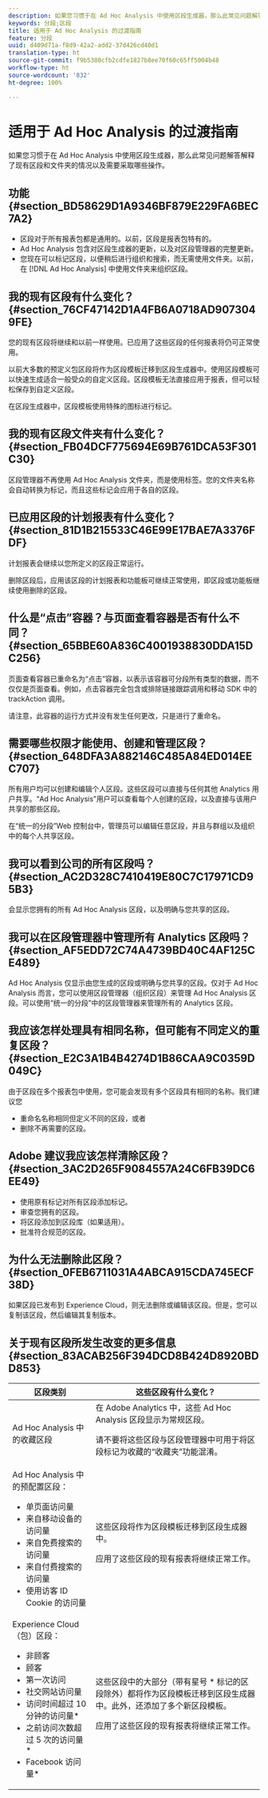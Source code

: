 ```yaml
---
description: 如果您习惯于在 Ad Hoc Analysis 中使用区段生成器，那么此常见问题解答解释了现有区段和文件夹的情况以及需要采取哪些操作。
keywords: 分段;区段
title: 适用于 Ad Hoc Analysis 的过渡指南
feature: 分段
uuid: d409d71a-f8d9-42a2-add2-37d426cd40d1
translation-type: ht
source-git-commit: f9b5380cfb2cdfe1827b8ee70f60c65ff5004b48
workflow-type: ht
source-wordcount: '832'
ht-degree: 100%

---
```



# 适用于 Ad Hoc Analysis 的过渡指南

如果您习惯于在 Ad Hoc Analysis 中使用区段生成器，那么此常见问题解答解释了现有区段和文件夹的情况以及需要采取哪些操作。

## 功能 {#section_BD58629D1A9346BF879E229FA6BEC7A2}

* 区段对于所有报表包都是通用的。以前，区段是报表包特有的。
* Ad Hoc Analysis 包含对区段生成器的更新，以及对区段管理器的完整更新。
* 您现在可以标记区段，以便稍后进行组织和搜索，而无需使用文件夹。以前，在 [!DNL Ad Hoc Analysis] 中使用文件夹来组织区段。

## 我的现有区段有什么变化？{#section_76CF47142D1A4FB6A0718AD9073049FE}

您的现有区段将继续和以前一样使用。已应用了这些区段的任何报表将仍可正常使用。

以前大多数的预定义包区段将作为区段模板迁移到区段生成器中。使用区段模板可以快速生成适合一般受众的自定义区段。区段模板无法直接应用于报表，但可以轻松保存到自定义区段。

在区段生成器中，区段模板使用特殊的图标进行标记。

## 我的现有区段文件夹有什么变化？ {#section_FB04DCF775694E69B761DCA53F301C30}

区段管理器不再使用 Ad Hoc Analysis 文件夹，而是使用标签。您的文件夹名称会自动转换为标记，而且这些标记会应用于各自的区段。

## 已应用区段的计划报表有什么变化？ {#section_81D1B215533C46E99E17BAE7A3376FDF}

计划报表会继续以您所定义的区段正常运行。

删除区段后，应用该区段的计划报表和功能板可继续正常使用，即区段或功能板继续使用删除的区段。

## 什么是“点击”容器？与页面查看容器是否有什么不同？ {#section_65BBE60A836C4001938830DDA15DC256}

页面查看容器已重命名为“点击”容器，以表示该容器可分段所有类型的数据，而不仅仅是页面查看。例如，点击容器完全包含或排除链接跟踪调用和移动 SDK 中的 trackAction 调用。

请注意，此容器的运行方式并没有发生任何更改，只是进行了重命名。

## 需要哪些权限才能使用、创建和管理区段？ {#section_648DFA3A882146C485A84ED014EEC707}

所有用户均可以创建和编辑个人区段。这些区段可以直接与任何其他 Analytics 用户共享。“Ad Hoc Analysis”用户可以查看每个人创建的区段，以及直接与该用户共享的那些区段。

在“统一的分段”Web 控制台中，管理员可以编辑任意区段，并且与群组以及组织中的每个人共享区段。

## 我可以看到公司的所有区段吗？ {#section_AC2D328C7410419E80C7C17971CD95B3}

会显示您拥有的所有 Ad Hoc Analysis 区段，以及明确与您共享的区段。

## 我可以在区段管理器中管理所有 Analytics 区段吗？ {#section_AF5EDD72C74A4739BD40C4AF125CE489}

Ad Hoc Analysis 仅显示由您生成的区段或明确与您共享的区段。仅对于 Ad Hoc Analysis 而言，您可以使用区段管理器（组织区段）来管理 Ad Hoc Analysis 区段。可以使用“统一的分段”中的区段管理器来管理所有的 Analytics 区段。

## 我应该怎样处理具有相同名称，但可能有不同定义的重复区段？ {#section_E2C3A1B4B4274D1B86CAA9C0359D049C}

由于区段在多个报表包中使用，您可能会发现有多个区段具有相同的名称。我们建议您

* 重命名名称相同但定义不同的区段，或者
* 删除不再需要的区段。

## Adobe 建议我应该怎样清除区段？ {#section_3AC2D265F9084557A24C6FB39DC6EE49}

* 使用原有标记对所有区段添加标记。
* 审查您拥有的区段。
* 将区段添加到区段库（如果适用）。
* 批准符合规范的区段。

## 为什么无法删除此区段？{#section_0FEB6711031A4ABCA915CDA745ECF38D}

如果区段已发布到 Experience Cloud，则无法删除或编辑该区段。但是，您可以复制该区段，然后编辑其复制版本。

## 关于现有区段所发生改变的更多信息 {#section_83ACAB256F394DCD8B424D8920BDD853}

<table id="table_0AE814A64D2A48ABB28402C4303F420E"> 
 <thead> 
  <tr> 
   <th colname="col1" class="entry"> 区段类别 </th> 
   <th colname="col2" class="entry"> 这些区段有什么变化？ </th> 
  </tr> 
 </thead>
 <tbody> 
  <tr> 
   <td colname="col1"> Ad Hoc Analysis 中的收藏区段 </td> 
   <td colname="col2">在 Adobe Analytics 中，这些 Ad Hoc Analysis 区段显示为常规区段。 <p>请不要将这些区段与区段管理器中可用于将区段标记为收藏的“收藏夹”功能混淆。 </p> </td> 
  </tr> 
  <tr> 
   <td colname="col1">Ad Hoc Analysis 中的预配置区段： 
    <ul id="ul_BBF3C3F4D41A40AF98DA9DA6D299AD03"> 
     <li id="li_B65A004BDF8743FDABCD3332AEB8A010">单页面访问量 </li> 
     <li id="li_908CF5F964154C9D9EBBAC2A900DCB49">来自移动设备的访问量 </li> 
     <li id="li_4A715F49AA374463B501D731261A3A4C">来自免费搜索的访问量 </li> 
     <li id="li_67CE51237EC34FD4B33942BA14584EBF">来自付费搜索的访问量 </li> 
     <li id="li_C3820743178A4E9F9E5E5B5C47401DF2">使用访客 ID Cookie 的访问量 </li> 
    </ul> </td> 
   <td colname="col2"> <p>这些区段将作为区段模板迁移到区段生成器中。 </p> <p>应用了这些区段的现有报表将继续正常工作。 </p> </td> 
  </tr> 
  <tr> 
   <td colname="col1">Experience Cloud（包）区段： 
    <ul id="ul_6968AFF6DEDA4BC8A7885B07CC1F57DF"> 
     <li id="li_073D9496F0C64AEB855855D01E65C1BA">非顾客 </li> 
     <li id="li_8958FD4272A14E16A9AA08216E8BC573">顾客 </li> 
     <li id="li_1436D7C9651D4AC38E10662DEDDD2B95">第一次访问 </li> 
     <li id="li_69F42B4F6107407792B0014804A8AF7B">社交网站访问量 </li> 
     <li id="li_29CA111186BE475C943E9F8450BDE8C8">访问时间超过 10 分钟的访问量* </li> 
     <li id="li_1FEF207959DC4D2E9FC925DD43177AA0">之前访问次数超过 5 次的访问量* </li> 
     <li id="li_219AB1D4FD7E469C9076A23D2CCC7C2C">Facebook 访问量* </li> 
    </ul> </td> 
   <td colname="col2"> <p> 这些区段中的大部分（带有星号 * 标记的区段除外）都将作为区段模板迁移到区段生成器中。此外，还添加了多个新区段模板。 </p> <p>应用了这些区段的现有报表将继续正常工作。 </p> </td> 
  </tr> 
 </tbody> 
</table>

